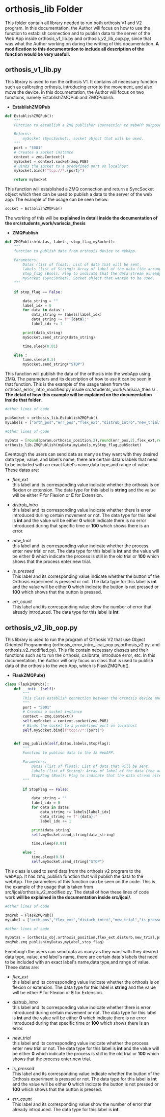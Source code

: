 # orthosis_lib Folder

This folder contain all library needed to run both orthosis V1 and V2 program. In this documentation, the Author will focus on how to use the function to establish connection and to publish data to the server of the Web App inside orthosis_v1_lib.py and orthosis_v2_lib_oop.py, since that was what the Author working on during the writing of this documentation. **A modification to this documentation to include all description of the function would be very usefull.**

## orthosis_v1_lib.py

This library is used to run the orthosis V1. It contains all necessary function such as calibrating orthosis, introducing error to the movement, and also move the device. In this documentation, the Author will focus on two functions, namely EstablishZMQPub and ZMQPublish.
- **EstablishZMQPub** <br />
```python
def EstablishZMQPub():
    """
    Function to establish a ZMQ publisher (connection to WebAPP purpose).

    Returns:
        mySocket (SyncSocket): socket object that will be used.
    """
    port = "5001"
    # Creates a socket instance
    context = zmq.Context()
    mySocket = context.socket(zmq.PUB)
    # Binds the socket to a predefined port on localhost
    mySocket.bind(f"tcp://*:{port}")

    return mySocket
```
This function will established a ZMQ connection and return a SyncSocket object which then can be used to publish a data to the server of the web app. The example of the usage can be seen below:

```python
socket = EstablishZMQPub()
```
The working of this will be **explained in detail inside the documentation of the src/students_work/variscia_thesis**

- **ZMQPublish** <br />
```python
def ZMQPublish(datas, labels, stop_flag,mySocket):
    """
    function to publish data from orthosis device to WebApp.

    Parameters:
        Datas (list of float): List of data that will be sent. 
        labels (list of String): Array of label of the data (the arrangement of the label must be correspond to the arrangement of data).
        stop_flag (Bool): Flag to indicate that the data stream already stopped.
        mySocket (SyncSocket): Socket object that wanted to be used.                                                    
    """
    
    if stop_flag == False:

        data_string = ""
        label_idx = 0
        for data in datas :
            data_string += labels[label_idx]
            data_string += f":{data}:"
            label_idx += 1

        print(data_string)
        mySocket.send_string(data_string)

        time.sleep(0.01)

    else :
        time.sleep(0.5)
        mySocket.send_string("STOP")
```
This function will publish the data of the orthosis into the webApp using ZMQ. The parameters and its description of how to use it can be seen in that function. This is the example of the usage taken from the orthosis_error_intro_modified.py inside src/students_work/variscia_thesis/ . **The detail of how this example will be explained on the documentation inside that folder**.
```python
#other lines of code

pubSocket = orthosis_lib.EstablishZMQPub()
myLabels = ["orth_pos","err_pos","flex_ext","distrub_intro","new_trial","is_pressed","err_count"]

#other lines of code

myData = [round(param.orthosis_position,2),round(err_pos,2),flex_ext,round(intro_error,2),new_trial,pressed,param_err.err_count]
orthosis_lib.ZMQPublish(myData,myLabels,myStop_flag,pubSocket)
```
Eventough the users can send data as many as they want with they desired data type, value, and label's name, there are certain data's labels that need to be included with an exact label's name,data type,and range of value. These datas are:

- *flex_ext* <br />
this label and its corresponding value indicate whether the orthosis is on flexion or extension. The data type for this label is **string** and the value will be either **F** for Flexion or **E** for Extension.

- *distrub_intro* <br />
this label and its corresponding value indicate whether there is error introduced during certain movement or not. The data type for this label is **int** and the value will be either **0** which indicate there is no error introduced during that specific time or **100** which shows there is an error.

- *new_trial* <br />
this label and its corresponding value indicate whether the process enter new trial or not. The data type for this label is **int** and the value will be either **0** which indicate the process is still in the old trial or **100** which shows that the process enter new trial. 

- *is_pressed* <br />
This label and its corresponding value indicate whether the button of the Orthosis experiment is pressed or not. The data type for this label is **int** and the value will be either **0** which indicate the button is not pressed or **100** which shows that the button is pressed. 

- *err_count* <br />
This label and its corresponding value show the number of error that already introduced. The data type for this label is **int**.


## orthosis_v2_lib_oop.py
This library is used to run the program of Orthosis V2 that use Object Oriented Programming (orthosis_error_intro_ijcai_oop.py,orthosis_v2.py, and orthosis_v2_modified.py). This file contain necessary classes and their functions such as to run the orthosis, calibrate, introduce error, etc. In this documentation, the Author will only focus on class that is used to publish data of the orthosis to the web App, which is FlaskZMQPub().

- **FlaskZMQPub()** <br />
```python
class FlaskZMQPub():
    def __init__(self):
        """
        This class establish connection between the orthosis device and the web trough ZMQ.                                           
        """
        port = "5001"
        # Creates a socket instance
        context = zmq.Context()
        self.mySocket = context.socket(zmq.PUB)
        # Binds the socket to a predefined port on localhost
        self.mySocket.bind(f"tcp://*:{port}")


    def zmq_publish(self,datas,labels,StopFlag):
        """
        Function to publish data to the JS WebAPP.
        
        Parameters:
            Datas (list of float): List of data that will be sent. 
            Labels (list of String): Array of label of the data (the arrangement of the label must be correspond to the arrangement of data).
            StopFLag (Bool): Flag to indicate that the data stream already stopped.   
        """
        
        if StopFlag == False:

            data_string = ""
            label_idx = 0
            for data in datas:
                data_string += labels[label_idx]
                data_string += f":{data}:"
                label_idx += 1

            print(data_string)
            self.mySocket.send_string(data_string)

            time.sleep(0.01)

        else :
            time.sleep(0.5)
            self.mySocket.send_string("STOP")
```
This class is used to send data from the orthosis v2 program to the webApp. It has zmq_publish function that will publish the data to the webApp. The parameters of this function can be seen on the code. This is the example of the usage that is taken from src/ijcai/orthosis_v2_modified.py. The detail of how these lines of code work **will be explained  in the documentation inside src/ijcai/**.
```python
#other lines of code

zmqPub = FlaskZMQPub()
myLabel = ["orth_pos","flex_ext","disturb_intro","new_trial","is_pressed","err_count"]

#other lines of code

myDatas = [orthosis_obj.orthosis_position,flex_ext,disturb,new_trial,pressed,orthosis_obj.err_count]
zmqPub.zmq_publish(myDatas,myLabel,stop_flag)
```
Eventough the users can send data as many as they want with they desired data type, value, and label's name, there are certain data's labels that need to be included with an exact label's name,data type,and range of value. These datas are:

- *flex_ext* <br />
this label and its corresponding value indicate whether the orthosis is on flexion or extension. The data type for this label is **string** and the value will be either **F** for Flexion or **E** for Extension.

- *distrub_intro* <br />
this label and its corresponding value indicate whether there is error introduced during certain movement or not. The data type for this label is **int** and the value will be either **0** which indicate there is no error introduced during that specific time or **100** which shows there is an error.

- *new_trial* <br />
this label and its corresponding value indicate whether the process enter new trial or not. The data type for this label is **int** and the value will be either **0** which indicate the process is still in the old trial or **100** which shows that the process enter new trial. 

- *is_pressed* <br />
This label and its corresponding value indicate whether the button of the Orthosis experiment is pressed or not. The data type for this label is **int** and the value will be either **0** which indicate the button is not pressed or **100** which shows that the button is pressed. 

- *err_count* <br />
This label and its corresponding value show the number of error that already introduced. The data type for this label is **int**.


